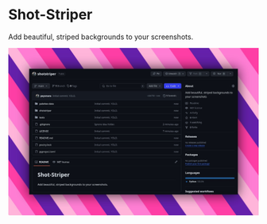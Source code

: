 # Shot-Striper

Add beautiful, striped backgrounds to your screenshots.

![Shot-Striper](https://raw.githubusercontent.com/psyonara/shotstriper/master/imgs/headline.jpg)
